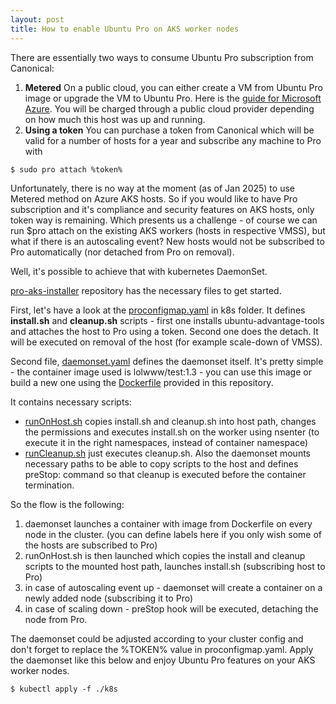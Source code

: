 ```yaml
---
layout: post
title: How to enable Ubuntu Pro on AKS worker nodes 
---
```


There are essentially two ways to consume Ubuntu Pro subscription from Canonical:
1. **Metered**
On a public cloud, you can either create a VM from Ubuntu Pro image or upgrade the VM to Ubuntu Pro.
Here is the [guide for Microsoft Azure](https://learn.microsoft.com/en-us/azure/virtual-machines/workloads/canonical/ubuntu-pro-in-place-upgrade).
You will be charged through a public cloud provider depending on how much this host was up and running.
2. **Using a token**
You can purchase a token from Canonical which will be valid for a number of hosts for a year and subscribe any machine to Pro with
```console
$ sudo pro attach %token%
```

Unfortunately, there is no way at the moment (as of Jan 2025) to use Metered method on Azure AKS hosts.
So if you would like to have Pro subscription and it's compliance and security features on AKS hosts, only token way is remaining.
Which presents us a challenge - of course we can run $pro attach on the existing AKS workers (hosts in respective VMSS), 
but what if there is an autoscaling event? New hosts would not be subscribed to Pro automatically (nor detached from Pro on removal).

Well, it's possible to achieve that with kubernetes DaemonSet.

[pro-aks-installer](https://github.com/lolwww/pro-aks-installer) repository has the necessary files to get started.

First, let's have a look at the [proconfigmap.yaml](https://github.com/lolwww/pro-aks-installer/blob/master/k8s/proconfigmap.yaml) in k8s folder.
It defines **install.sh** and **cleanup.sh** scripts - first one installs ubuntu-advantage-tools and attaches the host to Pro using a token.
Second one does the detach. It will be executed on removal of the host (for example scale-down of VMSS).

Second file, [daemonset.yaml](https://github.com/lolwww/pro-aks-installer/blob/master/k8s/daemonset.yaml) defines the daemonset itself.
It's pretty simple - the container image used is lolwww/test:1.3 - you can use this image or build a new one using the [Dockerfile](https://github.com/lolwww/pro-aks-installer/blob/master/Dockerfile) provided in this repository. 

It contains necessary scripts:
- [runOnHost.sh](https://github.com/lolwww/pro-aks-installer/blob/master/runOnHost.sh) copies install.sh and cleanup.sh into host path, 
changes the permissions and executes install.sh on the worker using nsenter (to execute it in the right namespaces, instead of container namespace)
- [runCleanup.sh](https://github.com/lolwww/pro-aks-installer/blob/master/runCleanup.sh) just executes cleanup.sh.
Also the daemonset mounts necessary paths to be able to copy scripts to the host and defines preStop: command so that cleanup is executed before the container termination.

So the flow is the following:
1) daemonset launches a container with image from Dockerfile on every node in the cluster.
(you can define labels here if you only wish some of the hosts are subscribed to Pro)
2) runOnHost.sh is then launched which copies the install and cleanup scripts to the mounted host path, launches install.sh (subscribing host to Pro)
3) in case of autoscaling event up - daemonset will create a container on a newly added node (subscribing it to Pro)
4) in case of scaling down - preStop hook will be executed, detaching the node from Pro.

The daemonset could be adjusted according to your cluster config and don't forget to replace the %TOKEN% value in proconfigmap.yaml.
Apply the daemonset like this below and enjoy Ubuntu Pro features on your AKS worker nodes.
```console
$ kubectl apply -f ./k8s
```

